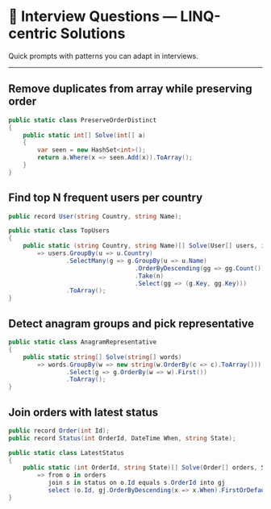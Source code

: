 # 🎤 Interview Questions — LINQ-centric Solutions

Quick prompts with patterns you can adapt in interviews.

---

## Remove duplicates from array while preserving order
```csharp
public static class PreserveOrderDistinct
{
    public static int[] Solve(int[] a)
    {
        var seen = new HashSet<int>();
        return a.Where(x => seen.Add(x)).ToArray();
    }
}
```

## Find top N frequent users per country
```csharp
public record User(string Country, string Name);

public static class TopUsers
{
    public static (string Country, string Name)[] Solve(User[] users, int n)
        => users.GroupBy(u => u.Country)
                .SelectMany(g => g.GroupBy(u => u.Name)
                                   .OrderByDescending(gg => gg.Count())
                                   .Take(n)
                                   .Select(gg => (g.Key, gg.Key)))
                .ToArray();
}
```

## Detect anagram groups and pick representative
```csharp
public static class AnagramRepresentative
{
    public static string[] Solve(string[] words)
        => words.GroupBy(w => new string(w.OrderBy(c => c).ToArray()))
                .Select(g => g.OrderBy(w => w).First())
                .ToArray();
}
```

## Join orders with latest status
```csharp
public record Order(int Id);
public record Status(int OrderId, DateTime When, string State);

public static class LatestStatus
{
    public static (int OrderId, string State)[] Solve(Order[] orders, Status[] status)
        => from o in orders
           join s in status on o.Id equals s.OrderId into gj
           select (o.Id, gj.OrderByDescending(x => x.When).FirstOrDefault()?.State ?? "Unknown");
}
```
